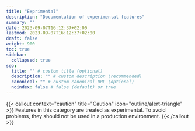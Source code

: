 ```yaml
---
title: "Exprimental"
description: "Documentation of experimental features"
summary: ""
date: 2023-09-07T16:12:37+02:00
lastmod: 2023-09-07T16:12:37+02:00
draft: false
weight: 900
toc: true
sidebar:
  collapsed: true
seo:
  title: "" # custom title (optional)
  description: "" # custom description (recommended)
  canonical: "" # custom canonical URL (optional)
  noindex: false # false (default) or true
---
```

{{< callout context="caution" title="Caution" icon="outline/alert-triangle" >}}
Features in this category are treated as experimental. To avoid problems, they should not be used in a production environment.
{{< /callout >}}
